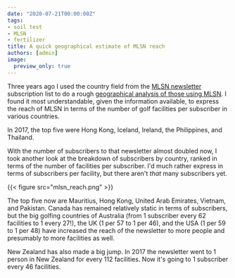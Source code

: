 ```yaml
---
date: "2020-07-21T00:00:00Z"
tags:
- soil test
- MLSN
- fertilizer
title: A quick geographical estimate of MLSN reach
authors: [admin]
image:
  preview_only: true
---
```


Three years ago I used the country field from the [MLSN newsletter](http://www.subscribepage.com/mlsn) subscription list to do a rough [geographical analysis of those using MLSN](https://www.asianturfgrass.com/2017-08-15-mlsn-geo-analysis/). I found it most understandable, given the information available, to express the reach of MLSN in terms of the number of golf facilities per subscriber in various countries.

In 2017, the top five were Hong Kong, Iceland, Ireland, the Philippines, and Thailand. 

With the number of subscribers to that newsletter almost doubled now, I took another look at the breakdown of subscribers by country, ranked in terms of the number of facilities per subscriber. I'd much rather express in terms of subscribers per facility, but there aren't *that* many subscribers yet.

{{< figure src="mlsn_reach.png" >}}

The top five now are Mauritius, Hong Kong, United Arab Emirates, Vietnam, and Pakistan. Canada has remained relatively static in terms of subscribers, but the big golfing countries of Australia (from 1 subscriber every 62 facilities to 1 every 27!), the UK (1 per 57 to 1 per 46), and the USA (1 per 59 to 1 per 48) have increased the reach of the newsletter to more people and presumably to more facilities as well.

New Zealand has also made a big jump. In 2017 the newsletter went to 1 person in New Zealand for every 112 facilities. Now it's going to 1 subscriber every 46 facilities.

